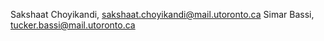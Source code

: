 Sakshaat Choyikandi, sakshaat.choyikandi@mail.utoronto.ca
Simar Bassi, tucker.bassi@mail.utoronto.ca
